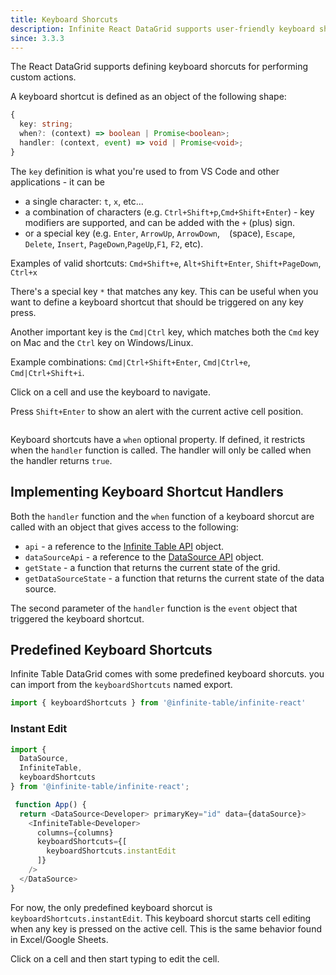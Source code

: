 ```yaml
---
title: Keyboard Shorcuts
description: Infinite React DataGrid supports user-friendly keyboard shortcuts for executing custom actions.
since: 3.3.3
---
```


The React DataGrid supports defining <PropLink name="keyboardShortcuts" code={false}>keyboard shorcuts</PropLink> for performing custom actions.

A keyboard shortcut is defined as an object of the following shape:
  
```ts
{
  key: string;
  when?: (context) => boolean | Promise<boolean>;
  handler: (context, event) => void | Promise<void>;
}
```

The `key` definition is what you're used to from VS Code and other applications - it can be
 * a single character: `t`, `x`, etc...
 * a combination of characters (e.g. `Ctrl+Shift+p`,`Cmd+Shift+Enter`) - key modifiers are supported, and can be added with the `+` (plus) sign.
 * or a special key (e.g. `Enter`, `ArrowUp`, `ArrowDown`, ` ` (space), `Escape`, `Delete`, `Insert`, `PageDown`,`PageUp`,`F1`, `F2`, etc).

 Examples of valid shortcuts: `Cmd+Shift+e`, `Alt+Shift+Enter`, `Shift+PageDown`, `Ctrl+x`


<Note>

There's a special key `*` that matches any key. This can be useful when you want to define a keyboard shortcut that should be triggered on any key press.

</Note>

<Note>

Another important key is the `Cmd|Ctrl` key, which matches both the `Cmd` key on Mac and the `Ctrl` key on Windows/Linux.

Example combinations: `Cmd|Ctrl+Shift+Enter`, `Cmd|Ctrl+e`, `Cmd|Ctrl+Shift+i`.

</Note>

<Sandpack>

<Description>
Click on a cell and use the keyboard to navigate.

Press `Shift+Enter` to show an alert with the current active cell position.

</Description>

```ts file="$DOCS/reference/keyboard-shortcuts-initial-example.page.tsx"
```
</Sandpack>

<Note>

Keyboard shortcuts have a `when` optional property. If defined, it restricts when the `handler` function is called. The handler will only be called when the handler returns `true`.

</Note>

## Implementing Keyboard Shortcut Handlers

Both the `handler` function and the `when` function of a keyboard shorcut are called with an object that gives access to the following:
 - `api` - a reference to the [Infinite Table API](/docs/reference/api) object.
 - `dataSourceApi` - a reference to the [DataSource API](/docs/reference/datasource-api) object.
 - `getState` - a function that returns the current state of the grid.
 - `getDataSourceState` - a function that returns the current state of the data source.

The second parameter of the `handler` function is the `event` object that triggered the keyboard shortcut.

## Predefined Keyboard Shortcuts

Infinite Table DataGrid comes with some predefined keyboard shorcuts.
you can import from the `keyboardShortcuts` named export.
```ts
import { keyboardShortcuts } from '@infinite-table/infinite-react'
```

### Instant Edit

```ts {4,12}
import {
  DataSource,
  InfiniteTable,
  keyboardShortcuts
} from '@infinite-table/infinite-react';

 function App() {
  return <DataSource<Developer> primaryKey="id" data={dataSource}>
    <InfiniteTable<Developer>
      columns={columns}
      keyboardShortcuts={[
        keyboardShortcuts.instantEdit
      ]}
    />
  </DataSource>
}
```


<Note>

For now, the only predefined keyboard shorcut is `keyboardShortcuts.instantEdit`. This keyboard shorcut starts cell editing when any key is pressed on the active cell. This is the same behavior found in Excel/Google Sheets.

</Note>

<Sandpack>

<Description>

Click on a cell and then start typing to edit the cell.

</Description>

```ts file="$DOCS/reference/keyboard-shortcuts-instant-edit-example.page.tsx"
```
</Sandpack>